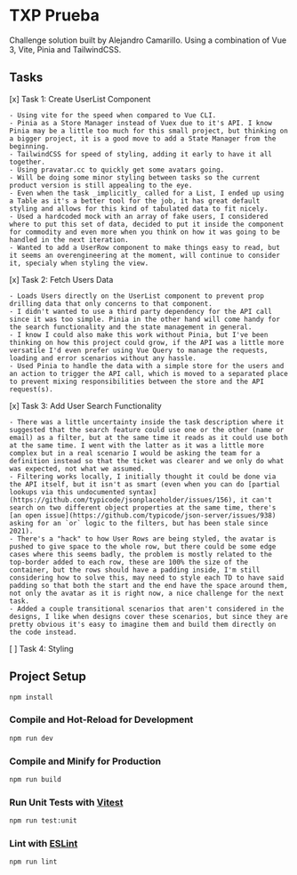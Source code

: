 # TXP Prueba

Challenge solution built by Alejandro Camarillo. Using a combination of Vue 3, Vite, Pinia and TailwindCSS.

## Tasks

[x] Task 1: Create UserList Component

    - Using vite for the speed when compared to Vue CLI.
    - Pinia as a Store Manager instead of Vuex due to it's API. I know Pinia may be a little too much for this small project, but thinking on a bigger project, it is a good move to add a State Manager from the beginning.
    - TailwindCSS for speed of styling, adding it early to have it all together.
    - Using pravatar.cc to quickly get some avatars going.
    - Will be doing some minor styling between tasks so the current product version is still appealing to the eye.
    - Even when the task _implicitly_ called for a List, I ended up using a Table as it's a better tool for the job, it has great default styling and allows for this kind of tabulated data to fit nicely.
    - Used a hardcoded mock with an array of fake users, I considered where to put this set of data, decided to put it inside the component for commodity and even more when you think on how it was going to be handled in the next iteration.
    - Wanted to add a UserRow component to make things easy to read, but it seems an overengineering at the moment, will continue to consider it, specialy when styling the view.

[x] Task 2: Fetch Users Data

    - Loads Users directly on the UserList component to prevent prop drilling data that only concerns to that component.
    - I didn't wanted to use a third party dependency for the API call since it was too simple. Pinia in the other hand will come handy for the search functionality and the state management in general.
    - I know I could also make this work without Pinia, but I've been thinking on how this project could grow, if the API was a little more versatile I'd even prefer using Vue Query to manage the requests, loading and error scenarios without any hassle.
    - Used Pinia to handle the data with a simple store for the users and an action to trigger the API call, which is moved to a separated place to prevent mixing responsibilities between the store and the API request(s).

[x] Task 3: Add User Search Functionality

    - There was a little uncertainty inside the task description where it suggested that the search feature could use one or the other (name or email) as a filter, but at the same time it reads as it could use both at the same time. I went with the latter as it was a little more complex but in a real scenario I would be asking the team for a definition instead so that the ticket was clearer and we only do what was expected, not what we assumed.
    - Filtering works locally, I initially thought it could be done via the API itself, but it isn't as smart (even when you can do [partial lookups via this undocumented syntax](https://github.com/typicode/jsonplaceholder/issues/156), it can't search on two different object properties at the same time, there's [an open issue](https://github.com/typicode/json-server/issues/938) asking for an `or` logic to the filters, but has been stale since 2021).
    - There's a "hack" to how User Rows are being styled, the avatar is pushed to give space to the whole row, but there could be some edge cases where this seems badly, the problem is mostly related to the top-border added to each row, these are 100% the size of the container, but the rows should have a padding inside, I'm still considering how to solve this, may need to style each TD to have said padding so that both the start and the end have the space around them, not only the avatar as it is right now, a nice challenge for the next task.
    - Added a couple transitional scenarios that aren't considered in the designs, I like when designs cover these scenarios, but since they are pretty obvious it's easy to imagine them and build them directly on the code instead.

[ ] Task 4: Styling

## Project Setup

```sh
npm install
```

### Compile and Hot-Reload for Development

```sh
npm run dev
```

### Compile and Minify for Production

```sh
npm run build
```

### Run Unit Tests with [Vitest](https://vitest.dev/)

```sh
npm run test:unit
```

### Lint with [ESLint](https://eslint.org/)

```sh
npm run lint
```
